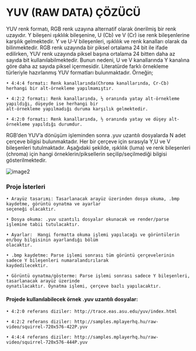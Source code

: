 # YUV (RAW DATA) ÇÖZÜCÜ

YUV renk formatı, RGB renk uzayına alternatif olarak önerilmiş bir renk uzayıdır. Y bileşeni ışıklılık bileşenine, U (Cb) ve V (Cr) ise renk bileşenlerine karşılık gelmektedir. Y ve U-V bileşenleri, ışıklılık ve renk kanalları olarak da bilinmektedir. RGB renk uzayında bir piksel ortalama 24 bit ile ifade edilirken, YUV renk uzayında piksel başına ortalama 24 bitten daha az sayıda bit kullanılabilmektedir. Bunun nedeni, U ve V kanallarında Y kanalına göre daha az sayıda piksel içermesidir. Literatürde farklı örnekleme türleriyle hazırlanmış YUV formatları bulunmaktadır. Örneğin;

    • 4:4:4 formatı: Renk kanallarında(Chroma kanallarında, Cr-Cb) herhangi bir alt-örnekleme yapılmamıştır.
    
    • 4:2:2 formatı: Renk kanallarında, ½ oranında yatay alt-örnekleme yapıldığı, düşeyde ise herhangi bir 
    alt-örnekleme yapılmadığı duruma karşılık gelmektedir. 

    • 4:2:0 formatı: Renk kanallarında, ½ oranında yatay ve düşey alt-örnekleme yapıldığı durumdur.

RGB’den YUV’a dönüşüm işleminden sonra .yuv uzantılı dosyalarda N adet çerçeve bilgisi bulunmaktadır. Her bir çerçeve için sırasıyla Y,U ve V bileşenleri tutulmaktadır. Aşağıdaki şekilde, ışıklılık (luma) ve renk bileşenleri (chroma) için hangi örneklerin/piksellerin seçilip/seçilmediği bilgisi gösterilmektedir. 

![image2](https://user-images.githubusercontent.com/21347887/75091588-1386d600-5580-11ea-8a55-f8b486c2ab05.png)

### Proje İsterleri

    • Arayüz tasarımı: Tasarlanacak arayüz üzerinden dosya okuma, .bmp kaydetme, görüntü oynatma ve ayarlar 
    seçeneği olacaktır.

    • Dosya okuma: .yuv uzantılı dosyalar okunacak ve render/parse işlemine tabii tutulacaktır.

    • Ayarlar:  Hangi formatta okuma işlemi yapılacağı ve görüntülerin en/boy bilgisinin ayarlandığı bölüm 
    olacaktır.
    
    • .bmp kaydetme: Parse işlemi sonrası tüm görüntü çerçevelerinin sadece Y bileşenleri numaralandırılarak 
    kaydedilecektir.

    • Görüntü oynatma/gösterme: Parse işlemi sonrası sadece Y bileşenleri, tasarlanacak arayüz üzerinde 
    oynatılacaktır. Oynatma işlemi, çerçeve bazlı yapılacaktır.

#### Projede kullanılabilecek örnek .yuv uzantılı dosyalar:

    • 4:2:0 referans diziler: http://trace.eas.asu.edu/yuv/index.html

    • 4:2:2 referans diziler: http://samples.mplayerhq.hu/raw-video/squirrel-720x576-422P.yuv

    • 4:4:4 referans diziler: http://samples.mplayerhq.hu/raw-video/squirrel-720x576-444P.yuv
